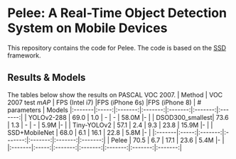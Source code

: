 # Pelee: A Real-Time Object Detection System on Mobile Devices
This repository contains the code for Pelee. The code is based on the [SSD](https://github.com/weiliu89/caffe/tree/ssd) framework. 

## Results & Models

The tables below show the results on PASCAL VOC 2007.
| Method | VOC 2007 test *mAP* | FPS (Intel i7) |FPS (iPhone 6s) |FPS (iPhone 8) | # parameters | Models 
|:-------|:-----:|:-------:|:-------:|:-------:|:-------:|:-------:|
| YOLOv2-288 | 69.0 | 1.0 | - | - | 58.0M |- |
| DSOD300_smallest| 73.6 | 1.3 | - | - | 5.9M |- |
| Tiny-YOLOv2 | 57.1 | 2.4 | 9.3 | 23.8 | 15.9M |- |
| SSD+MobileNet | 68.0 | 6.1 | 16.1 | 22.8 | 5.8M |- |
|:-------|:-----:|:-------:|:-------:|:-------:|:-------:|:-------:|
| Pelee | 70.5 | 6.7 | 17.1 | 23.6 | 5.4M |- |
|:-------|:-----:|:-------:|:-------:|:-------:|:-------:|:-------:|
